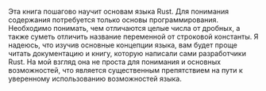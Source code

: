 Эта книга пошагово научит основам языка Rust.
Для понимания содержания потребуется только основы программирования. Необходимо
понимать, чем отличаются  целые числа от  дробных, а также суметь отличить название
переменной от строковой константы.
Я надеюсь, что изучив основные концепции языка, вам будет проще читать документацию
и книгу, которую написали сами разработчики Rust. На мой взгляд она не проста для
понимания и основных возможностей, что является существенным препятствием на пути
к уверенному использованию возможностей языка.
